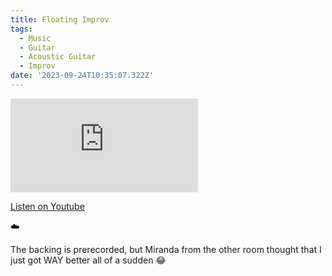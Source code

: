 ```yaml
---
title: Floating Improv
tags:
  - Music
  - Guitar
  - Acoustic Guitar
  - Improv
date: '2023-09-24T10:35:07.322Z'
---
```


<iframe src="https://www.youtube-nocookie.com/embed/eyJ_4afBS6Q?modestbranding=1&showinfo=0&rel=0" title="YouTube video player" frameborder="0" allow="accelerometer; autoplay; encrypted-media; gyroscope; picture-in-picture;" allowfullscreen className="youtube_video"></iframe>

[Listen on Youtube](https://youtu.be/eyJ_4afBS6Q)

☁️

The backing is prerecorded, but Miranda from the other room thought that I just got WAY better all of a sudden 😂

